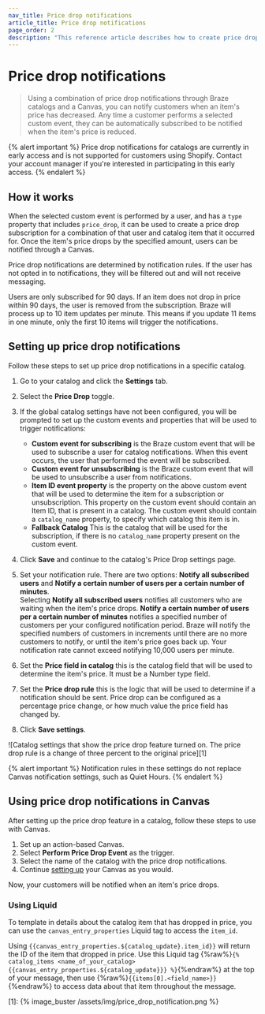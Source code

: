 ```yaml
---
nav_title: Price drop notifications
article_title: Price drop notifications
page_order: 2
description: "This reference article describes how to create price drop notifications in Braze catalogs."
---
```


# Price drop notifications

> Using a combination of price drop notifications through Braze catalogs and a Canvas, you can notify customers when an item's price has decreased. Any time a customer performs a selected custom event, they can be automatically subscribed to be notified when the item's price is reduced.

{% alert important %}
Price drop notifications for catalogs are currently in early access and is not supported for customers using Shopify. Contact your account manager if you're interested in participating in this early access.
{% endalert %}

## How it works

When the selected custom event is performed by a user, and has a `type` property that includes `price_drop`, it can be used to create a price drop subscription for a combination of that user and catalog item that it occurred for. Once the item's price drops by the specified amount, users can be notified through a Canvas.

Price drop notifications are determined by notification rules. If the user has not opted in to notifications, they will be filtered out and will not receive messaging.

Users are only subscribed for 90 days. If an item does not drop in price within 90 days, the user is removed from the subscription. Braze will process up to 10 item updates per minute. This means if you update 11 items in one minute, only the first 10 items will trigger the notifications.

## Setting up price drop notifications

Follow these steps to set up price drop notifications in a specific catalog.

1. Go to your catalog and click the **Settings** tab.
2. Select the **Price Drop** toggle.
3. If the global catalog settings have not been configured, you will be prompted to set up the custom events and properties that will be used to trigger notifications:
    <br>
    - **Custom event for subscribing** is the Braze custom event that will be used to subscribe a user for catalog notifications. When this event occurs, the user that performed the event will be subscribed.
    - **Custom event for unsubscribing** is the Braze custom event that will be used to unsubscribe a user from notifications.
    - **Item ID event property** is the property on the above custom event that will be used to determine the item for a subscription or unsubscription. This property on the custom event should contain an Item ID, that is present in a catalog. The custom event should contain a `catalog_name` property, to specify which catalog this item is in.
    - **Fallback Catalog** This is the catalog that will be used for the subscription, if there is no `catalog_name` property present on the custom event. 

4. Click **Save** and continue to the catalog's Price Drop settings page.
5. Set your notification rule. There are two options: **Notify all subscribed users** and **Notify a certain number of users per a certain number of minutes**. <br>Selecting **Notify all subscribed users** notifies all customers who are waiting when the item's price drops. **Notify a certain number of users per a certain number of minutes** notifies a specified number of customers per your configured notification period. Braze will notify the specified numbers of customers in increments until there are no more customers to notify, or until the item's price goes back up. Your notification rate cannot exceed notifying 10,000 users per minute.
6. Set the **Price field in catalog** this is the catalog field that will be used to determine the item's price. It must be a Number type field.
7. Set the **Price drop rule** this is the logic that will be used to determine if a notification should be sent. Price drop can be configured as a percentage price change, or how much value the price field has changed by.
8. Click **Save settings**.

![Catalog settings that show the price drop feature turned on. The price drop rule is a change of three percent to the original price][1]

{% alert important %}
Notification rules in these settings do not replace Canvas notification settings, such as Quiet Hours.
{% endalert %}

## Using price drop notifications in Canvas

After setting up the price drop feature in a catalog, follow these steps to use with Canvas.

1. Set up an action-based Canvas.
2. Select **Perform Price Drop Event** as the trigger.
3. Select the name of the catalog with the price drop notifications.
4. Continue [setting up]({{site.baseurl}}/user_guide/engagement_tools/canvas/create_a_canvas/create_a_canvas/) your Canvas as you would.

Now, your customers will be notified when an item's price drops.

### Using Liquid
To template in details about the catalog item that has dropped in price, you can use the `canvas_entry_properties` Liquid tag to access the `item_id`. 

Using ``{{canvas_entry_properties.${catalog_update}.item_id}}`` will return the ID of the item that dropped in price.
Use this Liquid tag  {%raw%}``{% catalog_items <name_of_your_catalog> {{canvas_entry_properties.${catalog_update}}} %}``{%endraw%} at the top of your message, then use {%raw%}`{{items[0].<field_name>}}`{%endraw%} to access data about that item throughout the message.

[1]: {% image_buster /assets/img/price_drop_notification.png %} 